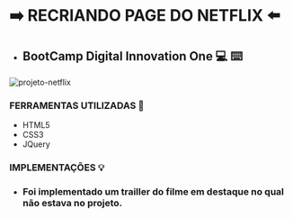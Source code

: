 # ➡️ RECRIANDO PAGE DO NETFLIX ⬅️

* <h2>BootCamp Digital Innovation One 💻 ⌨️
    

![projeto-netflix](https://user-images.githubusercontent.com/76880150/115059713-4cd58000-9ebd-11eb-8936-814f562621bd.png)

### FERRAMENTAS UTILIZADAS 🔨

* HTML5
* CSS3
* JQuery

### IMPLEMENTAÇÕES 💡

* <h3> Foi implementado um trailler do filme em destaque no qual não estava no projeto.
